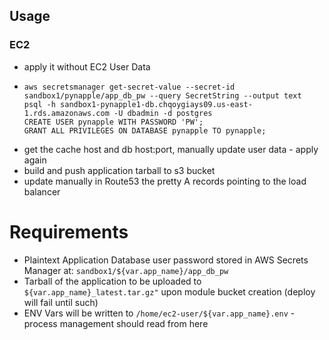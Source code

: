 ## Usage
### EC2
* apply it without EC2 User Data
* ```
  aws secretsmanager get-secret-value --secret-id sandbox1/pynapple/app_db_pw --query SecretString --output text
  psql -h sandbox1-pynapple1-db.chqoygiays09.us-east-1.rds.amazonaws.com -U dbadmin -d postgres
  CREATE USER pynapple WITH PASSWORD 'PW';
  GRANT ALL PRIVILEGES ON DATABASE pynapple TO pynapple;
  ```
* get the cache host and db host:port, manually update user data - apply again
* build and push application tarball to s3 bucket
* update manually in Route53 the pretty A records pointing to the load balancer


# Requirements
* Plaintext Application Database user password stored in AWS Secrets Manager at: `sandbox1/${var.app_name}/app_db_pw`
* Tarball of the application to be uploaded to `${var.app_name}_latest.tar.gz"` upon module bucket creation (deploy will fail until such)
* ENV Vars will be written to `/home/ec2-user/${var.app_name}.env` - process management should read from here